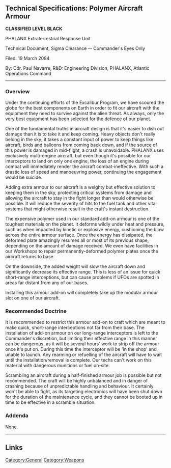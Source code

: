 ## Technical Specifications: Polymer Aircraft Armour

**CLASSIFIED LEVEL BLACK**

PHALANX Extraterrestrial Response Unit

Technical Document, Sigma Clearance -- Commander's Eyes Only

Filed: 19 March 2084

By: Cdr. Paul Navarre, R&D: Engineering Division, PHALANX, Atlantic
Operations Command

------------------------------------------------------------------------

### Overview

Under the continuing efforts of the Excalibur Program, we have scoured
the globe for the best components on Earth in order to fit our aircraft
with the equipment they need to survive against the alien threat. As
always, only the very best equipment has been selected for the defence
of our planet.

One of the fundamental truths in aircraft design is that it's easier to
dish out damage than it is to take it and keep coming. Heavy objects
don't really belong in the sky; it takes a constant input of power to
keep things like aircraft, birds and balloons from coming back down, and
if the source of this power is damaged in mid-flight, a crash is
unavoidable. PHALANX uses exclusively multi-engine aircraft, but even
though it's possible for our interceptors to land on only one engine,
the loss of an engine during combat will immediately render the aircraft
combat-ineffective. With such a drastic loss of speed and manoeuvring
power, continuing the engagement would be suicide.

Adding extra armour to our aircraft is a weighty but effective solution
to keeping them in the sky, protecting critical systems from damage and
allowing the aircraft to stay in the fight longer than would otherwise
be possible. It will reduce the severity of hits to the fuel tank and
other vital systems that might otherwise result in the craft's instant
destruction.

The expensive polymer used in our standard add-on armour is one of the
toughest materials on the planet. It deforms wildly under heat and
pressure, such as when impacted by kinetic or explosive energy,
cushioning the blow across the entire armour surface. Once the energy
has dissipated, the deformed plate amazingly resumes all or most of its
previous shape, depending on the amount of damage received. We even have
facilities in our Workshops to repair permanently-deformed polymer
plates once the aircraft returns to base.

On the downside, the added weight will slow the aircraft down and
significantly decrease its effective range. This is less of an issue for
quick short-range interceptions, but can cause problems if UFOs are
spotted in areas far distant from any of our bases.

Installing this armour add-on will completely take up the modular armour
slot on one of our aircraft.

### Recommended Doctrine

It is recommended to restrict this armour add-on to craft which are
meant to make quick, short-range interceptions not far from their base.
The installation of add-on armour on our long-range interceptors is left
to the Commander's discretion, but limiting their effective range in
this manner can be dangerous, as it will be several hours' work to strip
off the armour once it's put on. During this time the interceptor will
be 'in the shop' and unable to launch. Any rearming or refuelling of the
aircraft will have to wait until the installation/removal is complete.
Our techs can't work on this material with dangerous munitions or fuel
on-site.

Scrambling an aircraft during a half-finished armour job is possible but
not recommended. The craft will be highly unbalanced and in danger of
crashing because of unpredictable handling and behaviour. It certainly
won't be able to fight, as its targeting electronics will have been shut
down for the duration of the maintenance cycle, and they cannot be
booted up in time to be effective in a scramble situation.

### Addenda

None.

------------------------------------------------------------------------

## Links

[Category:General](Category:General "wikilink")
[Category:Weapons](Category:Weapons "wikilink")